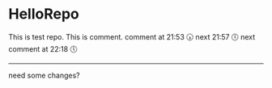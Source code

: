 # HelloRepo

This is test repo.
This is comment.
comment at 21:53 🕠
next 21:57 🕔
next comment at 22:18 🕔
______________________________
need some changes?
